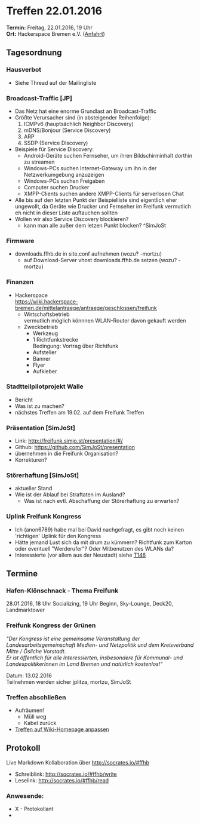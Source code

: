 # Treffen 22.01.2016
**Termin:** Freitag, 22.01.2016, 19 Uhr  
**Ort:** Hackerspace Bremen e.V. ([Anfahrt](https://www.hackerspace-bremen.de/anfahrt/))

## Tagesordnung
### Hausverbot

* Siehe Thread auf der Mailingliste

### Broadcast-Traffic [JP]

* Das Netz hat eine enorme Grundlast an Broadcast-Traffic
* Größte Verursacher sind (in absteigender Reihenfolge):
    1. ICMPv6 (hauptsächlich Neighbor Discovery)
    2. mDNS/Bonjour (Service Discovery)
    3. ARP
    4. SSDP (Service Discovery)
* Beispiele für Service Discovery:
    * Android-Geräte suchen Fernseher, um ihren Bildschirminhalt dorthin zu streamen
    * Windows-PCs suchen Internet-Gateway um ihn in der Netzwerkumgebung anzuzeigen
    * Windows-PCs suchen Freigaben
    * Computer suchen Drucker
    * XMPP-Clients suchen andere XMPP-Clients für serverlosen Chat
* Alle bis auf den letzten Punkt der Beispielliste sind eigentlich eher ungewollt, da Geräte wie Drucker und Fernseher im Freifunk vermutlich eh nicht in dieser Liste auftauchen sollten
* Wollen wir also Service Discovery blockieren?
    * kann man alle außer dem letzen Punkt blocken? ^SimJoSt

### Firmware
* downloads.ffhb.de in site.conf aufnehmen (wozu? -mortzu)
  * auf Download-Server vhost downloads.ffhb.de setzen (wozu? -mortzu)

### Finanzen
* Hackerspace  
  https://wiki.hackerspace-bremen.de/mittelantraege/antraege/geschlossen/freifunk
    * Wirtschaftsbetrieb  
      vermutlich möglich könnnen WLAN-Router davon gekauft werden
    * Zweckbetrieb  
        * Werkzeug
        * 1 Richtfunkstrecke  
          Bedingung: Vortrag über Richtfunk
        * Aufsteller
        * Banner
        * Flyer
        * Aufkleber

### Stadtteilpilotprojekt Walle
* Bericht
* Was ist zu machen?
* nächstes Treffen am 19.02. auf dem Freifunk Treffen

### Präsentation [SimJoSt]
* Link: http://freifunk.simjo.st/presentation/#/
* Github: https://github.com/SimJoSt/presentation
* übernehmen in die Freifunk Organisation?
* Korrekturen?

### Störerhaftung [SimJoSt]
* aktueller Stand
* Wie ist der Ablauf bei Straftaten im Ausland?
    * Was ist nach evtl. Abschaffung der Störerhaftung zu erwarten?

### Uplink Freifunk Kongress
* Ich (anon6789) habe mal bei David nachgefragt, es gibt noch keinen 'richtigen' Uplink für den Kongress
* Hätte jemand Lust sich da mit drum zu kümmern? Richtfunk zum Karton oder eventuell "Werderufer"? Oder Mitbenutzen des WLANs da?
* Interessierte (vor allem aus der Neustadt) siehe [T146](https://tasks.ffhb.de/T146)

## Termine
### Hafen-Klönschnack - Thema Freifunk
28.01.2016, 18 Uhr Socializing, 19 Uhr Beginn, Sky-Lounge, Deck20, Landmarktower

### Freifunk Kongress der Grünen
*"Der Kongress ist eine gemeinsame Veranstaltung der Landesarbeitsgemeinschaft Medien- und Netzpolitik und dem Kreisverband Mitte / Ösliche Vorstadt.  
Er ist öffentlich für alle Interessierten, insbesondere für Kommunal- und LandespolitikerInnen im Land Bremen und natürlich kostenlos!"*

Datum: 13.02.2016  
Teilnehmen werden sicher jplitza, mortzu, SimJoSt


### Treffen abschließen
* Aufräumen!
  * Müll weg
  * Kabel zurück
* [Treffen auf Wiki-Homepage anpassen](Home)


## Protokoll
Live Markdown Kollaboration über http://socrates.io/#ffhb
* Schreiblink: http://socrates.io/#ffhb/write
* Leselink: http://socrates.io/#ffhb/read

### Anwesende:
* X - Protokollant
* 